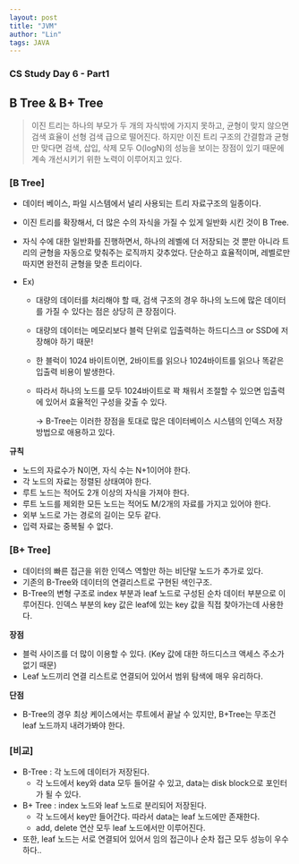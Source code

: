 ```yaml
---
layout: post
title: "JVM"
author: "Lin"
tags: JAVA
---
```

### CS Study Day 6 - Part1

## B Tree & B+ Tree

> 이진 트리는 하나의 부모가 두 개의 자식밖에 가지지 못하고, 균형이 맞지 않으면 검색 효율이 선형 검색 급으로 떨어진다. 하지만 이진 트리 구조의 간결함과 균형만 맞다면 검색, 삽입, 삭제 모두 O(logN)의 성능을 보이는 장점이 있기 때문에 계속 개선시키기 위한 노력이 이루어지고 있다.



### [B Tree]

- 데이터 베이스, 파일 시스템에서 널리 사용되는 트리 자료구조의 일종이다.

- 이진 트리를 확장해서, 더 많은 수의 자식을 가질 수 있게 일반화 시킨 것이 B Tree.

- 자식 수에 대한 일반화를 진행하면서, 하나의 레벨에 더 저장되는 것 뿐만 아니라 트리의 균형을 자동으로 맞춰주는 로직까지 갖추었다. 단순하고 효율적이며, 레벨로만 따지면 완전히 균형을 맞춘 트리이다.

- Ex)

  - 대량의 데이터를 처리해야 할 때, 검색 구조의 경우 하나의 노드에 많은 데이터를 가질 수 있다는 점은 상당히 큰 장점이다. 

  - 대량의 데이터는 메모리보다 블럭 단위로 입출력하는 하드디스크 or SSD에 저장해야 하기 때문!

  - 한 블럭이 1024 바이트이면, 2바이트를 읽으나 1024바이트를 읽으나 똑같은 입출력 비용이 발생한다. 

  - 따라서 하나의 노드를 모두 1024바이트로 꽉 채워서 조절할 수 있으면 입출력에 있어서 효율적인 구성을 갖출 수 있다.

    -> B-Tree는 이러한 장점을 토대로 많은 데이터베이스 시스템의 인덱스 저장 방법으로 애용하고 있다. 



**규칙**

- 노드의 자료수가 N이면, 자식 수는 N+1이어야 한다.
- 각 노드의 자료는 정렬된 상태여야 한다.
- 루트 노드는 적어도 2개 이상의 자식을 가져야 한다.
- 루트 노드를 제외한 모든 노드는 적어도 M/2개의 자료를 가지고 있어야 한다.
- 외부 노드로 가는 경로의 길이는 모두 같다.
- 입력 자료는 중복될 수 없다. 



### [B+ Tree]

- 데이터의 빠른 접근을 위한 인덱스 역할만 하는 비단말 노드가 추가로 있다. 
- 기존의 B-Tree와 데이터의 연결리스트로 구현된 색인구조.
- B-Tree의 변형 구조로 index 부분과 leaf 노드로 구성된 순차 데이터 부분으로 이루어진다. 인덱스 부분의 key 값은 leaf에 있는 key 값을 직접 찾아가는데 사용한다.



**장점**

- 블럭 사이즈를 더 많이 이용할 수 있다. (Key 값에 대한 하드디스크 액세스 주소가 없기 때문)
- Leaf 노드끼리 연결 리스트로 연결되어 있어서 범위 탐색에 매우 유리하다.



**단점**

- B-Tree의 경우 최상 케이스에서는 루트에서 끝날 수 있지만, B+Tree는 무조건 leaf 노드까지 내려가봐야 한다.



### [비교]

- B-Tree : 각 노드에 데이터가 저장된다.
  - 각 노드에서 key와 data 모두 들어갈 수 있고, data는 disk block으로 포인터가 될 수 있다.
- B+ Tree : index 노드와 leaf 노드로 분리되어 저장된다.
  - 각 노드에서 key만 들어간다. 따라서 data는 leaf 노드에만 존재한다.
  - add, delete 연산 모두 leaf 노드에서만 이루어진다.
- 또한, leaf 노드는 서로 연결되어 있어서 임의 접근이나 순차 접근 모두 성능이 우수하다..